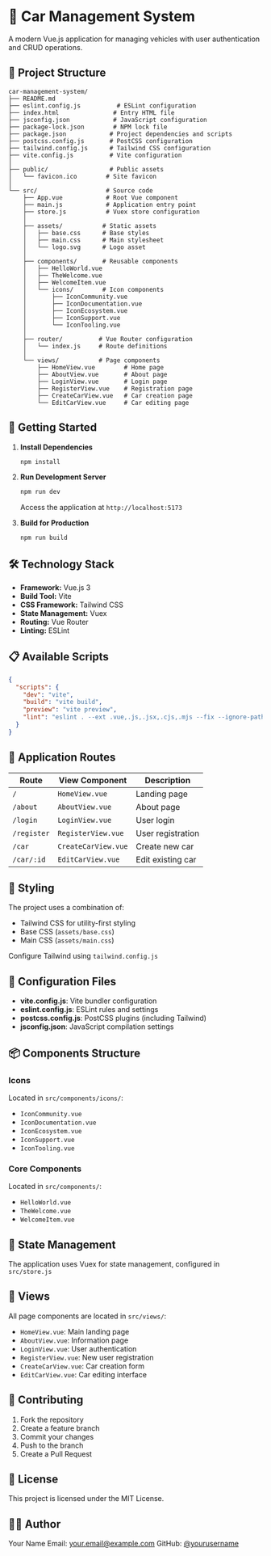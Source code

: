 # 🚗 Car Management System

A modern Vue.js application for managing vehicles with user authentication and CRUD operations.

## 📁 Project Structure

```
car-management-system/
├── README.md
├── eslint.config.js          # ESLint configuration
├── index.html               # Entry HTML file
├── jsconfig.json            # JavaScript configuration
├── package-lock.json        # NPM lock file
├── package.json            # Project dependencies and scripts
├── postcss.config.js       # PostCSS configuration
├── tailwind.config.js      # Tailwind CSS configuration
├── vite.config.js          # Vite configuration
│
├── public/                 # Public assets
│   └── favicon.ico        # Site favicon
│
└── src/                   # Source code
    ├── App.vue            # Root Vue component
    ├── main.js            # Application entry point
    ├── store.js           # Vuex store configuration
    │
    ├── assets/           # Static assets
    │   ├── base.css      # Base styles
    │   ├── main.css      # Main stylesheet
    │   └── logo.svg      # Logo asset
    │
    ├── components/       # Reusable components
    │   ├── HelloWorld.vue
    │   ├── TheWelcome.vue
    │   ├── WelcomeItem.vue
    │   └── icons/        # Icon components
    │       ├── IconCommunity.vue
    │       ├── IconDocumentation.vue
    │       ├── IconEcosystem.vue
    │       ├── IconSupport.vue
    │       └── IconTooling.vue
    │
    ├── router/          # Vue Router configuration
    │   └── index.js     # Route definitions
    │
    └── views/           # Page components
        ├── HomeView.vue        # Home page
        ├── AboutView.vue       # About page
        ├── LoginView.vue       # Login page
        ├── RegisterView.vue    # Registration page
        ├── CreateCarView.vue   # Car creation page
        └── EditCarView.vue     # Car editing page
```

## 🚀 Getting Started

1. **Install Dependencies**
   ```bash
   npm install
   ```

2. **Run Development Server**
   ```bash
   npm run dev
   ```
   Access the application at `http://localhost:5173`

3. **Build for Production**
   ```bash
   npm run build
   ```

## 🛠️ Technology Stack

- **Framework:** Vue.js 3
- **Build Tool:** Vite
- **CSS Framework:** Tailwind CSS
- **State Management:** Vuex
- **Routing:** Vue Router
- **Linting:** ESLint

## 📋 Available Scripts

```json
{
  "scripts": {
    "dev": "vite",
    "build": "vite build",
    "preview": "vite preview",
    "lint": "eslint . --ext .vue,.js,.jsx,.cjs,.mjs --fix --ignore-path .gitignore"
  }
}
```

## 🔐 Application Routes

| Route | View Component | Description |
|-------|---------------|-------------|
| `/` | `HomeView.vue` | Landing page |
| `/about` | `AboutView.vue` | About page |
| `/login` | `LoginView.vue` | User login |
| `/register` | `RegisterView.vue` | User registration |
| `/car` | `CreateCarView.vue` | Create new car |
| `/car/:id` | `EditCarView.vue` | Edit existing car |

## 💅 Styling

The project uses a combination of:
- Tailwind CSS for utility-first styling
- Base CSS (`assets/base.css`)
- Main CSS (`assets/main.css`)

Configure Tailwind using `tailwind.config.js`

## 🔧 Configuration Files

- **vite.config.js**: Vite bundler configuration
- **eslint.config.js**: ESLint rules and settings
- **postcss.config.js**: PostCSS plugins (including Tailwind)
- **jsconfig.json**: JavaScript compilation settings

## 📦 Components Structure

### Icons
Located in `src/components/icons/`:
- `IconCommunity.vue`
- `IconDocumentation.vue`
- `IconEcosystem.vue`
- `IconSupport.vue`
- `IconTooling.vue`

### Core Components
Located in `src/components/`:
- `HelloWorld.vue`
- `TheWelcome.vue`
- `WelcomeItem.vue`

## 🔄 State Management

The application uses Vuex for state management, configured in `src/store.js`

## 📱 Views

All page components are located in `src/views/`:
- `HomeView.vue`: Main landing page
- `AboutView.vue`: Information page
- `LoginView.vue`: User authentication
- `RegisterView.vue`: New user registration
- `CreateCarView.vue`: Car creation form
- `EditCarView.vue`: Car editing interface

## 🤝 Contributing

1. Fork the repository
2. Create a feature branch
3. Commit your changes
4. Push to the branch
5. Create a Pull Request

## 📜 License

This project is licensed under the MIT License.

## 👨‍💻 Author

Your Name
Email: your.email@example.com
GitHub: [@yourusername](https://github.com/yourusername)
